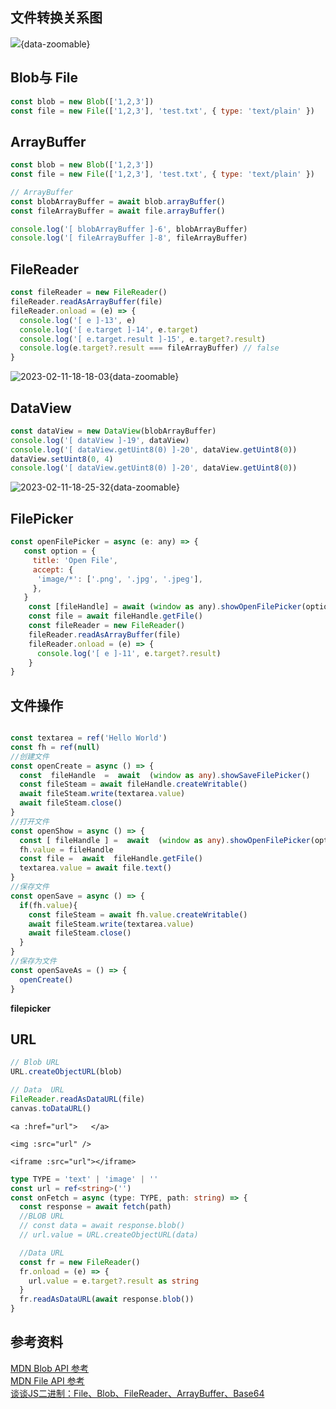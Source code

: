 ## 文件转换关系图

![](https://zerdocs.oss-cn-shanghai.aliyuncs.com/problem/202407022106364.svg){data-zoomable}

## Blob与 File

```js
const blob = new Blob(['1,2,3'])
const file = new File(['1,2,3'], 'test.txt', { type: 'text/plain' })
```

## ArrayBuffer

```js
const blob = new Blob(['1,2,3'])
const file = new File(['1,2,3'], 'test.txt', { type: 'text/plain' })

// ArrayBuffer
const blobArrayBuffer = await blob.arrayBuffer()
const fileArrayBuffer = await file.arrayBuffer()

console.log('[ blobArrayBuffer ]-6', blobArrayBuffer)
console.log('[ fileArrayBuffer ]-8', fileArrayBuffer)
```

<DemoWrap pkg="FrontEnd/JavaScript/demo"   path='demo1.vue' >
    <Demo1/>
</DemoWrap>

## FileReader

```js
const fileReader = new FileReader()
fileReader.readAsArrayBuffer(file)
fileReader.onload = (e) => {
  console.log('[ e ]-13', e)
  console.log('[ e.target ]-14', e.target)
  console.log('[ e.target.result ]-15', e.target?.result)
  console.log(e.target?.result === fileArrayBuffer) // false
}
```

![2023-02-11-18-18-03](https://zerdocs.oss-cn-shanghai.aliyuncs.com/febasis/2023-02-11-18-18-03.png){data-zoomable}

## DataView

```js
const dataView = new DataView(blobArrayBuffer)
console.log('[ dataView ]-19', dataView)
console.log('[ dataView.getUint8(0) ]-20', dataView.getUint8(0))
dataView.setUint8(0, 4)
console.log('[ dataView.getUint8(0) ]-20', dataView.getUint8(0))
```

![2023-02-11-18-25-32](https://zerdocs.oss-cn-shanghai.aliyuncs.com/febasis/2023-02-11-18-25-32.png){data-zoomable}

## FilePicker

```js
const openFilePicker = async (e: any) => {
   const option = {
     title: 'Open File',
     accept: {
      'image/*': ['.png', '.jpg', '.jpeg'],
     },
   }
    const [fileHandle] = await (window as any).showOpenFilePicker(option)
    const file = await fileHandle.getFile()
    const fileReader = new FileReader()
    fileReader.readAsArrayBuffer(file)
    fileReader.onload = (e) => {
      console.log('[ e ]-11', e.target?.result)
    }
}
```

<script setup>
import Demo1 from './demo/demo1.vue';
import FilePicker from './demo/FilePicker.vue';
import DemoUrl from './demo/DemoUrl.vue';
</script>

## 文件操作

```ts

const textarea = ref('Hello World')
const fh = ref(null)
//创建文件
const openCreate = async () => {
  const  fileHandle  =  await  (window as any).showSaveFilePicker()
  const fileSteam = await fileHandle.createWritable()
  await fileSteam.write(textarea.value)
  await fileSteam.close()
}
//打开文件
const openShow = async () => {
  const [ fileHandle ] =  await  (window as any).showOpenFilePicker(option)
  fh.value = fileHandle
  const file =  await  fileHandle.getFile()
  textarea.value = await file.text()
}
//保存文件
const openSave = async () => {
  if(fh.value){
    const fileSteam = await fh.value.createWritable()
    await fileSteam.write(textarea.value)
    await fileSteam.close()
  }
}
//保存为文件
const openSaveAs = () => {
  openCreate()
}
```

**filepicker**
<DemoWrap pkg="FrontEnd/JavaScript/demo"   path='FilePicker.vue'>
<FilePicker/>
</DemoWrap>

## URL

```js
// Blob URL
URL.createObjectURL(blob)

// Data  URL
FileReader.readAsDataURL(file)
canvas.toDataURL()
```

```vue
<a :href="url">   </a>

<img :src="url" />

<iframe :src="url"></iframe>
```

```ts
type TYPE = 'text' | 'image' | ''
const url = ref<string>('')
const onFetch = async (type: TYPE, path: string) => {
  const response = await fetch(path)
  //BLOB URL
  // const data = await response.blob()
  // url.value = URL.createObjectURL(data)

  //Data URL
  const fr = new FileReader()
  fr.onload = (e) => {
    url.value = e.target?.result as string
  }
  fr.readAsDataURL(await response.blob())
}

```

<DemoWrap pkg="FrontEnd/JavaScript/demo"   path='DemoUrl.vue'>
    <DemoUrl/>
</DemoWrap>

## 参考资料

[MDN Blob API 参考](https://developer.mozilla.org/zh-CN/docs/Web/API/Blob)<br>
[MDN File API 参考](https://developer.mozilla.org/zh-CN/docs/Web/API/File)<br>
[谈谈JS二进制：File、Blob、FileReader、ArrayBuffer、Base64](https://zhuanlan.zhihu.com/p/568915443)
